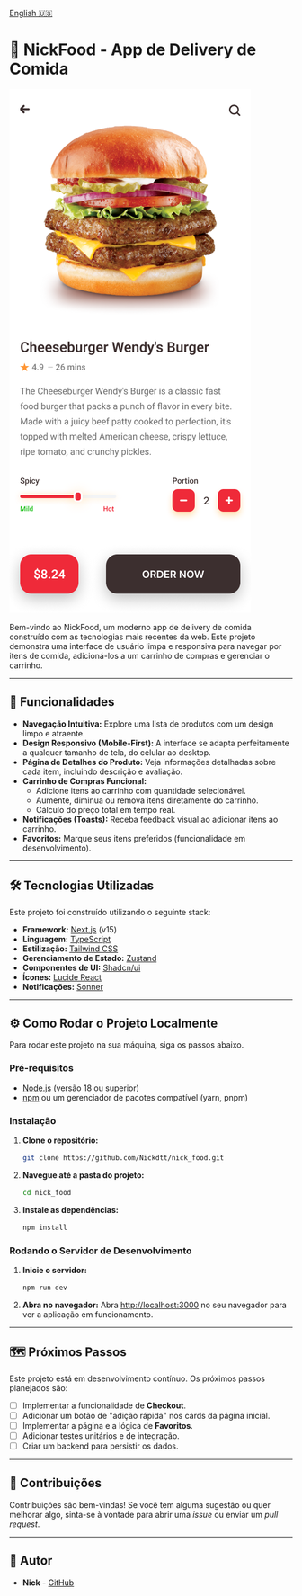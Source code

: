 [English 🇺🇸](./README.md)

# 🍔 NickFood - App de Delivery de Comida

![NickFood Screenshot](./public/PAGINA%20PRODUTO.png)

Bem-vindo ao NickFood, um moderno app de delivery de comida construído com as tecnologias mais recentes da web. Este projeto demonstra uma interface de usuário limpa e responsiva para navegar por itens de comida, adicioná-los a um carrinho de compras e gerenciar o carrinho.

---

## 🚀 Funcionalidades

*   **Navegação Intuitiva:** Explore uma lista de produtos com um design limpo e atraente.
*   **Design Responsivo (Mobile-First):** A interface se adapta perfeitamente a qualquer tamanho de tela, do celular ao desktop.
*   **Página de Detalhes do Produto:** Veja informações detalhadas sobre cada item, incluindo descrição e avaliação.
*   **Carrinho de Compras Funcional:**
    *   Adicione itens ao carrinho com quantidade selecionável.
    *   Aumente, diminua ou remova itens diretamente do carrinho.
    *   Cálculo do preço total em tempo real.
*   **Notificações (Toasts):** Receba feedback visual ao adicionar itens ao carrinho.
*   **Favoritos:** Marque seus itens preferidos (funcionalidade em desenvolvimento).

---

## 🛠️ Tecnologias Utilizadas

Este projeto foi construído utilizando o seguinte stack:

*   **Framework:** [Next.js](https://nextjs.org/) (v15)
*   **Linguagem:** [TypeScript](https://www.typescriptlang.org/)
*   **Estilização:** [Tailwind CSS](https://tailwindcss.com/)
*   **Gerenciamento de Estado:** [Zustand](https://github.com/pmndrs/zustand)
*   **Componentes de UI:** [Shadcn/ui](https://ui.shadcn.com/)
*   **Ícones:** [Lucide React](https://lucide.dev/)
*   **Notificações:** [Sonner](https://sonner.emilkowal.ski/)

---

## ⚙️ Como Rodar o Projeto Localmente

Para rodar este projeto na sua máquina, siga os passos abaixo.

### Pré-requisitos

*   [Node.js](https://nodejs.org/en/) (versão 18 ou superior)
*   [npm](https://www.npmjs.com/) ou um gerenciador de pacotes compatível (yarn, pnpm)

### Instalação

1.  **Clone o repositório:**
    ```bash
    git clone https://github.com/Nickdtt/nick_food.git
    ```

2.  **Navegue até a pasta do projeto:**
    ```bash
    cd nick_food
    ```

3.  **Instale as dependências:**
    ```bash
    npm install
    ```

### Rodando o Servidor de Desenvolvimento

1.  **Inicie o servidor:**
    ```bash
    npm run dev
    ```

2.  **Abra no navegador:**
    Abra [http://localhost:3000](http://localhost:3000) no seu navegador para ver a aplicação em funcionamento.

---

## 🗺️ Próximos Passos

Este projeto está em desenvolvimento contínuo. Os próximos passos planejados são:

*   [ ] Implementar a funcionalidade de **Checkout**.
*   [ ] Adicionar um botão de "adição rápida" nos cards da página inicial.
*   [ ] Implementar a página e a lógica de **Favoritos**.
*   [ ] Adicionar testes unitários e de integração.
*   [ ] Criar um backend para persistir os dados.

---

## 🤝 Contribuições

Contribuições são bem-vindas! Se você tem alguma sugestão ou quer melhorar algo, sinta-se à vontade para abrir uma *issue* ou enviar um *pull request*.

---

## 👤 Autor

*   **Nick** - [GitHub](https://github.com/Nickdtt)